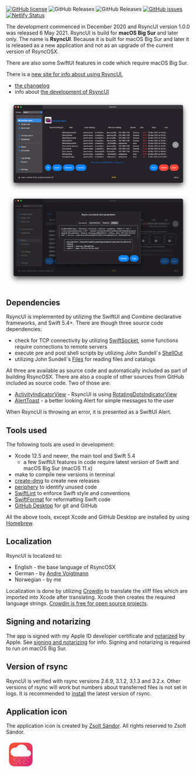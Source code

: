 [![GitHub license](https://img.shields.io/github/license/rsyncOSX/RsyncUI)](https://github.com/rsyncOSX/RsyncUI/blob/main/Licence.MD) ![GitHub Releases](https://img.shields.io/github/downloads/rsyncosx/RsyncUI/v1.0.0/total) ![GitHub Releases](https://img.shields.io/github/downloads/rsyncosx/RsyncUI/v0.99/total) [![GitHub issues](https://img.shields.io/github/issues/rsyncOSX/RsyncUI)](https://github.com/rsyncOSX/RsyncUI/issues) [![Netlify Status](https://api.netlify.com/api/v1/badges/1d14d49b-ff14-4142-b135-771db071b58a/deploy-status)](https://app.netlify.com/sites/rsyncui/deploys)

The development commenced in December 2020 and RsyncUI version 1.0.0 was released 6 May 2021. RsyncUI is build for **macOS Big Sur** and later only. The name is **RsyncUI**. Because it is built for macOS Big Sur and later it is released as a new application and not as an upgrade of the current version of RsyncOSX.

There are also some SwiftUI features in code which require macOS Big Sur.

There is a [new site for info about using RsyncUI.](https://rsyncui.netlify.app)

- [the changelog](https://rsyncui.netlify.app/post/changelog/)
- info about [the development of RsyncUI](https://rsyncui.netlify.app/post/development/)

![](images/main1.png)
![](images/main2.png)

## Dependencies

RsyncUI is implemented by utilizing the SwiftUI and Combine declarative frameworks, and Swift 5.4+. There are though three source code dependencies:

- check for TCP connectivity by utilizing [SwiftSocket](https://github.com/swiftsocket/SwiftSocket), some functions require connections to remote servers
- execute pre and post shell scripts by utilizing John Sundell´s [ShellOut](https://github.com/JohnSundell/ShellOut)
- utilizing John Sundell´s [Files](https://github.com/JohnSundell/Files) for reading files and catalogs

All three are available as source code and automatically included as part of building RsyncOSX. There are also a couple of other sources from GitHub included as source code. Two of those are:

- [ActivityIndicatorView](https://github.com/exyte/ActivityIndicatorView) - RsyncUI is using [RotatingDotsIndicatorView](https://github.com/rsyncOSX/RsyncUI/blob/main/RsyncUI/Views/Modifiers/Indicators/RotatingDotsIndicatorView.swift)
- [AlertToast](https://github.com/elai950/AlertToast) - a better looking Alert for simple messages to the user

When RsyncUI is throwing an error, it is presented as a SwiftUI Alert.

## Tools used

The following tools are used in development:

- Xcode 12.5 and newer, the main tool and Swift 5.4
  - a few SwiftUI features in code require latest version of Swift and macOS Big Sur (macOS 11.x)
- make to compile new versions in terminal
- [create-dmg](https://github.com/sindresorhus/create-dmg) to create new releases
- [periphery](https://github.com/peripheryapp/periphery) to identify unused code
- [SwiftLint](https://github.com/realm/SwiftLint) to enforce Swift style and conventions
- [SwiftFormat](https://github.com/nicklockwood/SwiftFormat) for reformatting Swift code
- [GitHub Desktop](https://desktop.github.com/) for git and GitHub

All the above tools, except Xcode and GitHub Desktop are installed by using [Homebrew](https://brew.sh/).

## Localization

RsyncUI is localized to:

- English - the base language of RsyncOSX
- German - by [Andre Voigtmann](https://github.com/andre68723)
- Norwegian - by me

Localization is done by utilizing [Crowdin](https://rsyncosx.crowdin.com/u/projects/30) to translate the xliff files which are imported into Xcode after translating. Xcode then creates the required language strings. [Crowdin is free for open source projects](https://crowdin.com/page/open-source-project-setup-request).

## Signing and notarizing

The app is signed with my Apple ID developer certificate and [notarized](https://support.apple.com/en-us/HT202491) by Apple. See [signing and notarizing](https://rsyncui.netlify.app/post/notarized/) for info. Signing and notarizing is required to run on macOS Big Sur.

## Version of rsync

RsyncUI is verified with rsync versions 2.6.9, 3.1.2, 3.1.3 and 3.2.x. Other versions of rsync will work but numbers about transferred files is not set in logs. It is recommended to [install](https://rsyncui.netlify.app/post/rsync/) the latest version of rsync.

## Application icon

The application icon is created by [Zsolt Sándor](https://github.com/graphis). All rights reserved to Zsolt Sándor.

![](icon/rsyncosx.png)
